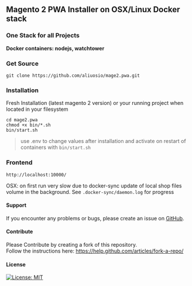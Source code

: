 ## Magento 2 PWA Installer on OSX/Linux Docker stack 
### One Stack for all Projects
**Docker containers:  nodejs, watchtower**

### Get Source

    git clone https://github.com/aliuosio/mage2.pwa.git

### Installation
 Fresh Installation (latest magento 2 version) or your running project when located in your filesystem
    
    cd mage2.pwa
    chmod +x bin/*.sh
    bin/start.sh
    
> use .env to change values after installation and activate on restart of containers with `bin/start.sh`

### Frontend
    http://localhost:10000/

OSX: on first run very slow due to docker-sync update of local shop files volume in the background. 
See `.docker-sync/daemon.log` for progress

#### Support
If you encounter any problems or bugs, please create an issue on [GitHub](https://github.com/aliuosio/mage2.docker/issues).

#### Contribute
Please Contribute by creating a fork of this repository.  
Follow the instructions here: https://help.github.com/articles/fork-a-repo/

#### License
[![License: MIT](https://img.shields.io/badge/License-MIT-yellow.svg)](https://openng.de/source.org/licenses/MIT)
